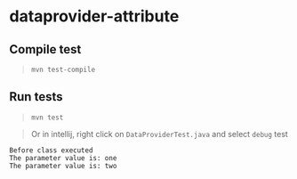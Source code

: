 # dataprovider-attribute

## Compile test

> `mvn test-compile`

## Run tests

> `mvn test`

> Or in intellij, right click on `DataProviderTest.java` and select `debug` test

```
Before class executed
The parameter value is: one
The parameter value is: two
```

